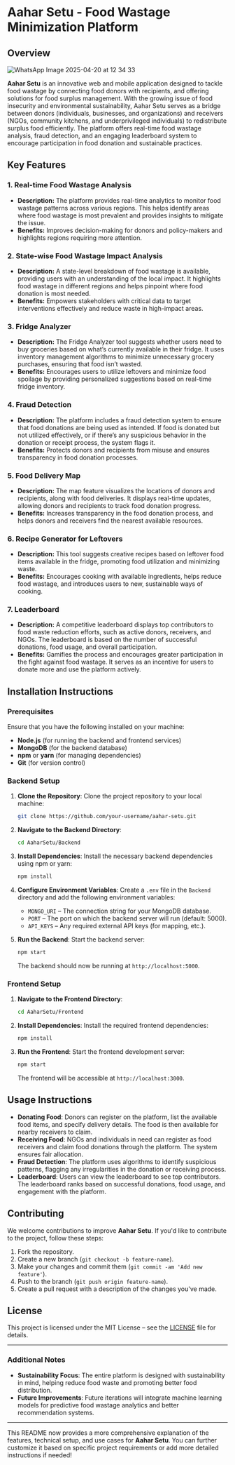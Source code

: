 # Aahar Setu - Food Wastage Minimization Platform

## Overview

![WhatsApp Image 2025-04-20 at 12 34 33](https://github.com/user-attachments/assets/dd477d8a-e206-4264-bd29-6aa9c1600bcc)




**Aahar Setu** is an innovative web and mobile application designed to tackle food wastage by connecting food donors with recipients, and offering solutions for food surplus management. With the growing issue of food insecurity and environmental sustainability, Aahar Setu serves as a bridge between donors (individuals, businesses, and organizations) and receivers (NGOs, community kitchens, and underprivileged individuals) to redistribute surplus food efficiently. The platform offers real-time food wastage analysis, fraud detection, and an engaging leaderboard system to encourage participation in food donation and sustainable practices.

## Key Features

### 1. **Real-time Food Wastage Analysis**
   - **Description:** The platform provides real-time analytics to monitor food wastage patterns across various regions. This helps identify areas where food wastage is most prevalent and provides insights to mitigate the issue.
   - **Benefits:** Improves decision-making for donors and policy-makers and highlights regions requiring more attention.

### 2. **State-wise Food Wastage Impact Analysis**
   - **Description:** A state-level breakdown of food wastage is available, providing users with an understanding of the local impact. It highlights food wastage in different regions and helps pinpoint where food donation is most needed.
   - **Benefits:** Empowers stakeholders with critical data to target interventions effectively and reduce waste in high-impact areas.

### 3. **Fridge Analyzer**
   - **Description:** The Fridge Analyzer tool suggests whether users need to buy groceries based on what’s currently available in their fridge. It uses inventory management algorithms to minimize unnecessary grocery purchases, ensuring that food isn’t wasted.
   - **Benefits:** Encourages users to utilize leftovers and minimize food spoilage by providing personalized suggestions based on real-time fridge inventory.

### 4. **Fraud Detection**
   - **Description:** The platform includes a fraud detection system to ensure that food donations are being used as intended. If food is donated but not utilized effectively, or if there’s any suspicious behavior in the donation or receipt process, the system flags it.
   - **Benefits:** Protects donors and recipients from misuse and ensures transparency in food donation processes.

### 5. **Food Delivery Map**
   - **Description:** The map feature visualizes the locations of donors and recipients, along with food deliveries. It displays real-time updates, allowing donors and recipients to track food donation progress.
   - **Benefits:** Increases transparency in the food donation process, and helps donors and receivers find the nearest available resources.

### 6. **Recipe Generator for Leftovers**
   - **Description:** This tool suggests creative recipes based on leftover food items available in the fridge, promoting food utilization and minimizing waste.
   - **Benefits:** Encourages cooking with available ingredients, helps reduce food wastage, and introduces users to new, sustainable ways of cooking.

### 7. **Leaderboard**
   - **Description:** A competitive leaderboard displays top contributors to food waste reduction efforts, such as active donors, receivers, and NGOs. The leaderboard is based on the number of successful donations, food usage, and overall participation.
   - **Benefits:** Gamifies the process and encourages greater participation in the fight against food wastage. It serves as an incentive for users to donate more and use the platform actively.

## Installation Instructions

### Prerequisites

Ensure that you have the following installed on your machine:

- **Node.js** (for running the backend and frontend services)
- **MongoDB** (for the backend database)
- **npm** or **yarn** (for managing dependencies)
- **Git** (for version control)

### Backend Setup

1. **Clone the Repository**:
   Clone the project repository to your local machine:
   ```bash
   git clone https://github.com/your-username/aahar-setu.git
   ```

2. **Navigate to the Backend Directory**:
   ```bash
   cd AaharSetu/Backend
   ```

3. **Install Dependencies**:
   Install the necessary backend dependencies using npm or yarn:
   ```bash
   npm install
   ```

4. **Configure Environment Variables**:
   Create a `.env` file in the `Backend` directory and add the following environment variables:
   - `MONGO_URI` – The connection string for your MongoDB database.
   - `PORT` – The port on which the backend server will run (default: 5000).
   - `API_KEYS` – Any required external API keys (for mapping, etc.).

5. **Run the Backend**:
   Start the backend server:
   ```bash
   npm start
   ```
   The backend should now be running at `http://localhost:5000`.

### Frontend Setup

1. **Navigate to the Frontend Directory**:
   ```bash
   cd AaharSetu/Frontend
   ```

2. **Install Dependencies**:
   Install the required frontend dependencies:
   ```bash
   npm install
   ```

3. **Run the Frontend**:
   Start the frontend development server:
   ```bash
   npm start
   ```
   The frontend will be accessible at `http://localhost:3000`.

## Usage Instructions

- **Donating Food**: Donors can register on the platform, list the available food items, and specify delivery details. The food is then available for nearby receivers to claim.
- **Receiving Food**: NGOs and individuals in need can register as food receivers and claim food donations through the platform. The system ensures fair allocation.
- **Fraud Detection**: The platform uses algorithms to identify suspicious patterns, flagging any irregularities in the donation or receiving process.
- **Leaderboard**: Users can view the leaderboard to see top contributors. The leaderboard ranks based on successful donations, food usage, and engagement with the platform.

## Contributing

We welcome contributions to improve **Aahar Setu**. If you'd like to contribute to the project, follow these steps:

1. Fork the repository.
2. Create a new branch (`git checkout -b feature-name`).
3. Make your changes and commit them (`git commit -am 'Add new feature'`).
4. Push to the branch (`git push origin feature-name`).
5. Create a pull request with a description of the changes you've made.

## License

This project is licensed under the MIT License – see the [LICENSE](LICENSE) file for details.

---

### Additional Notes

- **Sustainability Focus**: The entire platform is designed with sustainability in mind, helping reduce food waste and promoting better food distribution.
- **Future Improvements**: Future iterations will integrate machine learning models for predictive food wastage analytics and better recommendation systems.

---

This README now provides a more comprehensive explanation of the features, technical setup, and use cases for **Aahar Setu**. You can further customize it based on specific project requirements or add more detailed instructions if needed!

